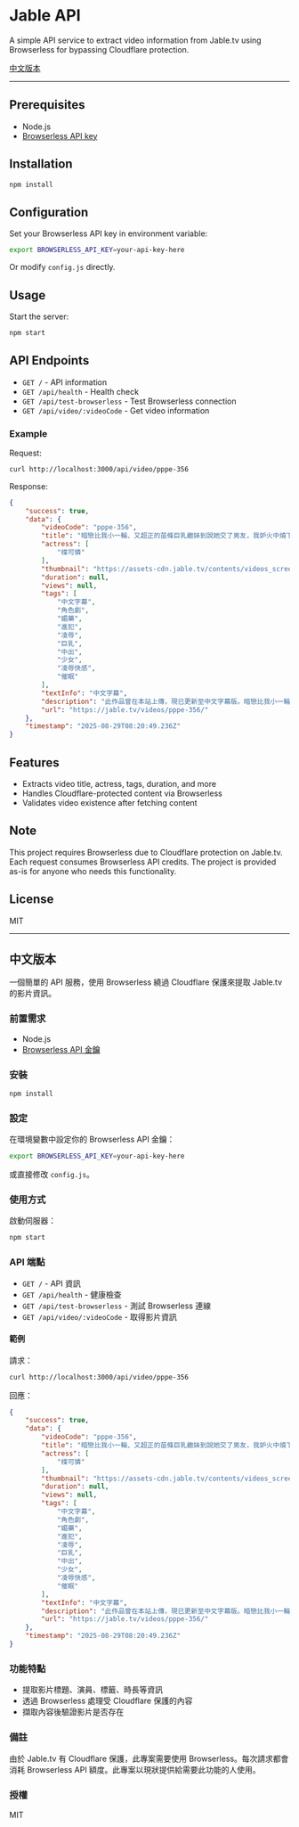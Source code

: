 # Jable API

A simple API service to extract video information from Jable.tv using Browserless for bypassing Cloudflare protection.

[中文版本](#中文版本)

---

## Prerequisites

- Node.js
- [Browserless API key](https://www.browserless.io/)

## Installation

```bash
npm install
```

## Configuration

Set your Browserless API key in environment variable:

```bash
export BROWSERLESS_API_KEY=your-api-key-here
```

Or modify `config.js` directly.

## Usage

Start the server:

```bash
npm start
```

## API Endpoints

- `GET /` - API information
- `GET /api/health` - Health check
- `GET /api/test-browserless` - Test Browserless connection
- `GET /api/video/:videoCode` - Get video information

### Example

Request:
```bash
curl http://localhost:3000/api/video/pppe-356
```

Response:
```json
{
    "success": true,
    "data": {
        "videoCode": "pppe-356",
        "title": "暗戀比我小一輪、又超正的苗條巨乳繼妹到說她交了男友，我妒火中燒下了安眠藥，每晚都趁她昏睡無套中出幹她",
        "actress": [
            "楪可憐"
        ],
        "thumbnail": "https://assets-cdn.jable.tv/contents/videos_screenshots/52000/52882/preview.jpg",
        "duration": null,
        "views": null,
        "tags": [
            "中文字幕",
            "角色劇",
            "媚藥",
            "進犯",
            "凌辱",
            "巨乳",
            "中出",
            "少女",
            "凌辱快感",
            "催眠"
        ],
        "textInfo": "中文字幕",
        "description": "此作品曾在本站上傳，現已更新至中文字幕版。暗戀比我小一輪、又超正的苗條巨乳繼妹到說她交了男友，我妒火中燒下了安眠藥，每晚都趁她昏睡無套中出幹她",
        "url": "https://jable.tv/videos/pppe-356/"
    },
    "timestamp": "2025-08-29T08:20:49.236Z"
}
```

## Features

- Extracts video title, actress, tags, duration, and more
- Handles Cloudflare-protected content via Browserless
- Validates video existence after fetching content

## Note

This project requires Browserless due to Cloudflare protection on Jable.tv. Each request consumes Browserless API credits. The project is provided as-is for anyone who needs this functionality.

## License

MIT

---

## 中文版本

一個簡單的 API 服務，使用 Browserless 繞過 Cloudflare 保護來提取 Jable.tv 的影片資訊。

### 前置需求

- Node.js
- [Browserless API 金鑰](https://www.browserless.io/)

### 安裝

```bash
npm install
```

### 設定

在環境變數中設定你的 Browserless API 金鑰：

```bash
export BROWSERLESS_API_KEY=your-api-key-here
```

或直接修改 `config.js`。

### 使用方式

啟動伺服器：

```bash
npm start
```

### API 端點

- `GET /` - API 資訊
- `GET /api/health` - 健康檢查
- `GET /api/test-browserless` - 測試 Browserless 連線
- `GET /api/video/:videoCode` - 取得影片資訊

#### 範例

請求：
```bash
curl http://localhost:3000/api/video/pppe-356
```

回應：
```json
{
    "success": true,
    "data": {
        "videoCode": "pppe-356",
        "title": "暗戀比我小一輪、又超正的苗條巨乳繼妹到說她交了男友，我妒火中燒下了安眠藥，每晚都趁她昏睡無套中出幹她",
        "actress": [
            "楪可憐"
        ],
        "thumbnail": "https://assets-cdn.jable.tv/contents/videos_screenshots/52000/52882/preview.jpg",
        "duration": null,
        "views": null,
        "tags": [
            "中文字幕",
            "角色劇",
            "媚藥",
            "進犯",
            "凌辱",
            "巨乳",
            "中出",
            "少女",
            "凌辱快感",
            "催眠"
        ],
        "textInfo": "中文字幕",
        "description": "此作品曾在本站上傳，現已更新至中文字幕版。暗戀比我小一輪、又超正的苗條巨乳繼妹到說她交了男友，我妒火中燒下了安眠藥，每晚都趁她昏睡無套中出幹她",
        "url": "https://jable.tv/videos/pppe-356/"
    },
    "timestamp": "2025-08-29T08:20:49.236Z"
}
```

### 功能特點

- 提取影片標題、演員、標籤、時長等資訊
- 透過 Browserless 處理受 Cloudflare 保護的內容
- 擷取內容後驗證影片是否存在

### 備註

由於 Jable.tv 有 Cloudflare 保護，此專案需要使用 Browserless。每次請求都會消耗 Browserless API 額度。此專案以現狀提供給需要此功能的人使用。

### 授權

MIT